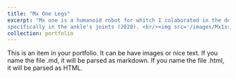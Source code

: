 ```yaml
---
title: "Mx One Legs"
excerpt: "Mx one is a humanoid robot for whitch I colaborated in the design of the legs, 
specifically in the ankle's joints (2020). <br/><img src='/images/Mx1ss'>"
collection: portfolio
---
```


This is an item in your portfolio. It can be have images or nice text. If you name the file .md, it will be parsed as markdown. If you name the file .html, it will be parsed as HTML. 
